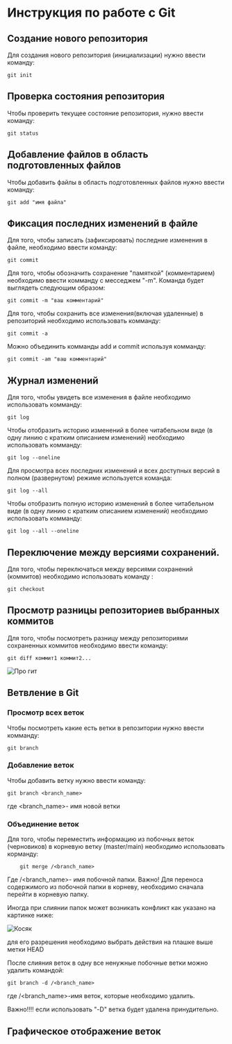 # Инструкция по работе с Git

## Создание нового репозитория 
Для создания нового репозитория (инициализации) нужно ввести команду: 

    git init

## Проверка состояния репозитория 

Чтобы проверить текущее состояние репозитория, нужно ввести команду: 
   
    git status
## Добавление файлов в область подготовленных файлов

Чтобы добавить файлы в область подготовленных файлов нужно ввести команду: 
   
    git add "имя файла"

## Фиксация последних изменений в файле

Для того, чтобы записать (зафиксировать) последние изменения в файле, необходимо ввести команду: 

    git commit

Для того, чтобы обозначить сохранение "памяткой" (комментарием) необходимо ввести комманду с месседжем "-m". Команда будет выглядеть следующим образом:

    git commit -m "ваш комментарий"

Для того, чтобы сохранить все изменения(включая удаленные) в репозиторий необходимо использовать комманду:

    git commit -a 

Можно объединить комманды add и сommit используя комманду:

    git commit -am "ваш комментарий"

## Журнал изменений

Для того, чтобы увидеть все изменения в файле необходимо использовать комманду: 

    git log

Чтобы отобразить историю изменений в более читабельном виде (в одну линию с кратким описанием изменений) необходимо использовать комманду: 

    git log --oneline 

Для просмотра всех последних изменений и всех доступных версий в полном (развернутом) режиме используется команда: 

    git log --all

Чтобы отобразить полную историю изменений в более читабельном виде (в одну линию с кратким описанием изменений) необходимо использовать комманду:

    git log --all --oneline



## Переключение между версиями сохранений. 

Для того, чтобы переключаться между версиями сохранений (коммитов) необходимо использовать команду : 

    git checkout

## Просмотр разницы репозиториев выбранных коммитов 

Для того, чтобы посмотреть разницу между репозиториями сохраненных коммитов необходимо ввести команду: 

    git diff коммит1 коммит2...


![Про гит](merge.png)



## Ветвление в Git 

### Просмотр всех веток 

Чтобы посмотреть какие есть ветки в репозитории нужно ввести комманду: 

    git branch

### Добавление веток 

Чтобы добавить ветку нужно ввести команду: 

    git branch <branch_name>

где \<branch_name>- имя новой ветки 

### Объединение веток 

Для того,  чтобы переместить информацию из побочных веток (черновиков) в корневую ветку (master/main) необходимо использовать корманду: 

        git merge /<branch_name>
Где /<branch_name>- имя побочной папки. 
Важно! Для переноса содержимого из побочной папки в корневу, необходимо сначала перейти в корневую папку. 

Иногда при слиянии папок может возникать конфликт как указано на картинке ниже: 

![Косяк](error.jpg)


для его разрешения необходимо выбрать действия на плашке выше метки HEAD

После слияния веток в одну все ненужные побочные ветки можно удалить командой: 

    git branch -d /<branch_name>

где /<branch_name>-имя веток, которые необходимо удалить. 

Важно!!!! если использовать "-D" ветка будет удалена принудительно.


## Графическое отображение веток